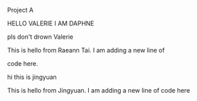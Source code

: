 Project A



HELLO VALERIE I AM DAPHNE



pls don't drown Valerie



This is hello from Raeann Tai. I am adding a new line of

code here.

hi this is jingyuan

This is hello from Jingyuan. I am adding a new line of code here